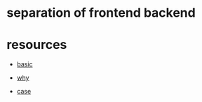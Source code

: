 separation of frontend backend
==============================


# resources
+ [basic](https://github.com/paddingme/Frontend-Backend-Separation)
+ [why](https://michaelwashburnjr.com/4-reasons-web-app-separated-frontend-backend/)

+ [case](https://github.com/smallsnail-wh)